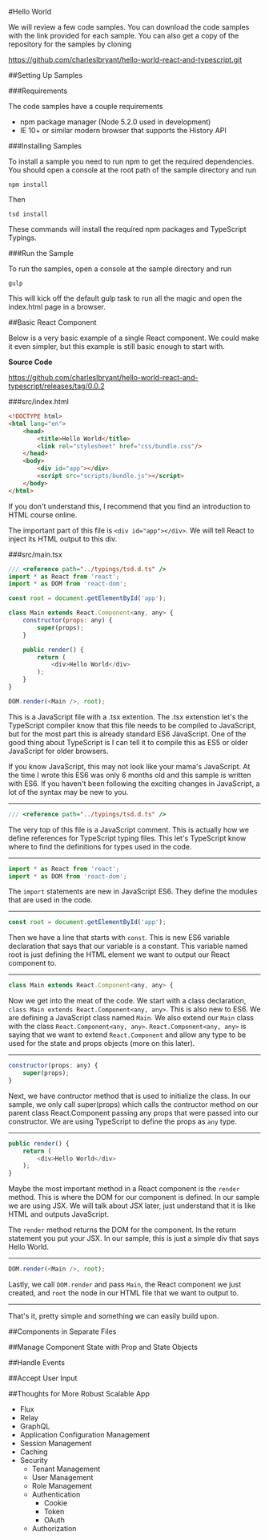 #Hello World

We will review a few code samples. You can download the code samples with the link provided for each sample. You can also get a copy of the repository for the samples by cloning

https://github.com/charleslbryant/hello-world-react-and-typescript.git

##Setting Up Samples

###Requirements

The code samples have a couple requirements

- npm package manager (Node 5.2.0 used in development)
- IE 10+ or similar modern browser that supports the History API

###Installing Samples

To install a sample you need to run npm to get the required dependencies. You should open a console at the root path of the sample directory and run

`npm install`

Then

`tsd install`

These commands will install the required npm packages and TypeScript Typings.

###Run the Sample

To run the samples, open a console at the sample directory and run

`gulp`

This will kick off the default gulp task to run all the magic and open the index.html page in a browser.

##Basic React Component

Below is a very basic example of a single React component. We could make it even simpler, but this example is still basic enough to start with.

**Source Code** 

https://github.com/charleslbryant/hello-world-react-and-typescript/releases/tag/0.0.2

###src/index.html

```html
<!DOCTYPE html>
<html lang="en">
    <head>
        <title>Hello World</title>
        <link rel="stylesheet" href="css/bundle.css"/>
    </head>
    <body>
        <div id="app"></div>
        <script src="scripts/bundle.js"></script>
    </body>
</html>
```
If you don't understand this, I recommend that you find an introduction to HTML course online.

The important part of this file is `<div id="app"></div>`. We will tell React to inject its HTML output to this div.

###src/main.tsx

```javascript
/// <reference path="../typings/tsd.d.ts" />
import * as React from 'react';
import * as DOM from 'react-dom';

const root = document.getElementById('app');

class Main extends React.Component<any, any> {
	constructor(props: any) {
		super(props);
	}

	public render() {
		return (
			<div>Hello World</div>
		);
	}
}

DOM.render(<Main />, root); 
```

This is a JavaScript file with a .tsx extention. The .tsx extenstion let's the TypeScript compiler know that this file needs to be compiled to JavaScript, but for the most part this is already standard ES6 JavaScript. One of the good thing about TypeScript is I can tell it to compile this as ES5 or older JavaScript for older browsers. 

If you know JavaScript, this may not look like your mama's JavaScript. At the time I wrote this ES6 was only 6 months old and this sample is written with ES6. If you haven't been following the exciting changes in JavaScript, a lot of the syntax may be new to you.

---

```javascript
/// <reference path="../typings/tsd.d.ts" />
```

The very top of this file is a JavaScript comment. This is actually how we define references for TypeScript typing files. This let's TypeScript know where to find the definitions for types used in the code.

---

```javascript
import * as React from 'react';
import * as DOM from 'react-dom';
```

The `import` statements are new in JavaScript ES6. They define the modules that are used in the code.

---

```javascript
const root = document.getElementById('app');
```

Then we have a line that starts with `const`. This is new ES6 variable declaration that says that our variable is a constant. This variable named root is just defining the HTML element we want to output our React component to.

---

```javascript
class Main extends React.Component<any, any> {
```

Now we get into the meat of the code. We start with a class declaration, `class Main extends React.Component<any, any>`. This is also new to ES6. We are defining a JavaScript class named `Main`. We also extend our `Main` class with the class `React.Component<any, any>`. `React.Component<any, any>` is saying that we want to extend `React.Component` and allow any type to be used for the state and props objects (more on this later).

---

```javascript
constructor(props: any) {
	super(props);
}
```

Next, we have contructor method that is used to initialize the class. In our sample, we only call super(props) which calls the contructor method on our parent class React.Component passing any props that were passed into our constructor. We are using TypeScript to define the props as `any` type.

---

```javascript
public render() {
	return (
		<div>Hello World</div>
	);
}
```

Maybe the most important method in a React component is the `render` method. This is where the DOM for our component is defined. In our sample we are using JSX. We will talk about JSX later, just understand that it is like HTML and outputs JavaScript. 

The `render` method returns the DOM for the component. In the return statement you put your JSX. In our sample, this is just a simple div that says Hello World.

---

```javascript
DOM.render(<Main />, root); 
```

Lastly, we call `DOM.render` and pass `Main`, the React component we just created, and `root` the node in our HTML file that we want to output to.

---

That's it, pretty simple and something we can easily build upon.


##Components in Separate Files

##Manage Component State with Prop and State Objects

##Handle Events

##Accept User Input

##Thoughts for More Robust Scalable App

- Flux
- Relay
- GraphQL
- Application Configuration Management
- Session Management
- Caching
- Security
  - Tenant Management
  - User Management
  - Role Management
  - Authentication
    - Cookie
    - Token
    - OAuth
  - Authorization